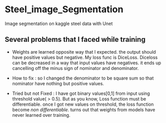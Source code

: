 # Steel_image_Segmentation
 Image segmentation on kaggle steel data with Unet

## Several problems that I faced while training
 - Weights are learned opposite way that I expected. the output should have positive values but negative. My loss func is DiceLoss. Diceloss can be decreased in a way that input values have negatives. it ends up cancelling off the minus sign of nominator and denominator.

  - How to fix : so I changed the denominator to be square sum so that nominator have nothing but positive values.   

  - Tried but not Fixed : I have got binary values[0,1] from input using threshold value( > 0.5). But as you know, Loss function must be differentiable. once I got new values on threshold, the loss function become _non differentiable_. turns out that weights from models have never learned over training.
